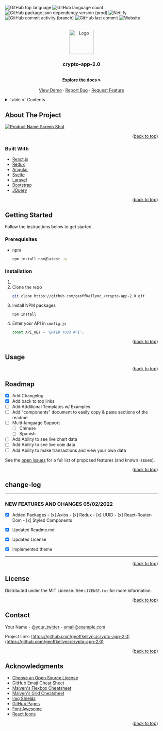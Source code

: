 <div id="top"></div>

![GitHub top language](https://img.shields.io/github/languages/top/geoffkellync/crypto-app-2.0?color=green) ![GitHub language count](https://img.shields.io/github/languages/count/geoffkellync/crypto-app-2.0?color=purple) ![GitHub package.json dependency version (prod)](https://img.shields.io/github/package-json/dependency-version/geoffkellync/crypto-app-2.0/react?color=gree&label=React&logo=react) ![Netlify](https://img.shields.io/netlify/a01f4060-42a8-4a57-b2e2-69d1101d209d?color=00b6ff&logo=netlify) ![GitHub commit activity (branch)](https://img.shields.io/github/commit-activity/m/geoffkellync/crypto-app-2.0?color=orange&logo=github&logoColor=orange) ![GitHub last commit](https://img.shields.io/github/last-commit/geoffkellync/crypto-app-2.0?color=ff0aa9&logo=Github) ![Website](https://img.shields.io/website?url=https%3A%2F%2Fhttps://gk-cryptotracker.netlify.app/)


<!-- PROJECT LOGO -->
<br />
<div align="center">
  <a href="https://github.com/geoffkellync/crypto-app-2.0">
    <img src="images/logo.png" alt="Logo" width="80" height="80">
  </a>

  <h3 align="center">crypto-app-2.0</h3>

  <p align="center">
    <br />
    <a href="https://github.com/geoffkellync/crypto-app-2.0"><strong>Explore the docs »</strong></a>
    <br />
    <br />
    <a href="https://gk-cryptotracker.netlify.app/">View Demo</a>
    ·
    <a href="https://github.com/geoffkellync/crypto-app-2.0/issues">Report Bug</a>
    ·
    <a href="https://github.com/geoffkellync/crypto-app-2.0/issues">Request Feature</a>
  </p>
</div>



<!-- TABLE OF CONTENTS -->
<details>
  <summary>Table of Contents</summary>
  <ol>
    <li>
      <a href="#about-the-project">About The Project</a>
      <ul>
        <li><a href="#built-with">Built With</a></li>
      </ul>
    </li>
    <li>
      <a href="#getting-started">Getting Started</a>
      <ul>
        <li><a href="#prerequisites">Prerequisites</a></li>
        <li><a href="#installation">Installation</a></li>
      </ul>
    </li>
    <li><a href="#usage">Usage</a></li>
    <li><a href="#roadmap">Roadmap</a></li>
    <li><a href="#change-log">change-log</a></li>
    <li><a href="#license">License</a></li>
    <li><a href="#contact">Contact</a></li>
    <li><a href="#acknowledgments">Acknowledgments</a></li>
  </ol>
</details>



<!-- ABOUT THE PROJECT -->
## About The Project

[![Product Name Screen Shot][product-screenshot]](https://gk-cryptotracker.netlify.app/)


<p align="right">(<a href="#top">back to top</a>)</p>



### Built With


* [React.js](https://reactjs.org/)
* [Redux](https://vuejs.org/)
* [Angular](https://angular.io/)
* [Svelte](https://svelte.dev/)
* [Laravel](https://laravel.com)
* [Bootstrap](https://getbootstrap.com)
* [JQuery](https://jquery.com)

<p align="right">(<a href="#top">back to top</a>)</p>



<!-- GETTING STARTED -->
## Getting Started

Follow the instructions below to get started.

### Prerequisites


* npm
  ```sh
  npm install npm@latest -g
  ```

### Installation



1. 
2. Clone the repo
   ```sh
   git clone https://github.com/geoffkellync_/crypto-app-2.0.git
   ```
3. Install NPM packages
   ```sh
   npm install
   ```
4. Enter your API in `config.js`
   ```js
   const API_KEY = 'ENTER YOUR API';
   ```

<p align="right">(<a href="#top">back to top</a>)</p>



<!-- USAGE EXAMPLES -->
## Usage




<p align="right">(<a href="#top">back to top</a>)</p>



<!-- ROADMAP -->
## Roadmap

- [x] Add Changelog
- [x] Add back to top links
- [ ] Add Additional Templates w/ Examples
- [ ] Add "components" document to easily copy & paste sections of the readme
- [ ] Multi-language Support
    - [ ] Chinese
    - [ ] Spanish
- [ ] Add Ability to see live chart data
- [ ] Add Ability to see live coin data
- [ ] Add Ability to make transactions and view your own data

See the [open issues](https://github.com/geoffkellync/crypto-app-2.0/issues) for a full list of proposed features (and known issues).

<p align="right">(<a href="#top">back to top</a>)</p>



<!-- change-log -->
## change-log

------------------------------------------------------------
### NEW FEATURES AND CHANGES 05/02/2022
- [x] Added Packages
      - [x] Axios
      - [x] Redux
      - [x] UUID
      - [x] React-Router-Dom
      - [x] Styled Components
- [x] Updated Readme.md
- [x] Updated License
- [x] Implemented theme




------------------------------------------------------------
<p align="right">(<a href="#top">back to top</a>)</p>



<!-- LICENSE -->
## License

Distributed under the MIT License. See `LICENSE.txt` for more information.

<p align="right">(<a href="#top">back to top</a>)</p>



<!-- CONTACT -->
## Contact

Your Name - [@your_twitter](https://twitter.com/cloudync) - email@example.com

Project Link: [https://github.com/geoffkellync/crypto-app-2.0](https://github.com/geoffkellync/crypto-app-2.0)

<p align="right">(<a href="#top">back to top</a>)</p>



<!-- ACKNOWLEDGMENTS -->
## Acknowledgments



* [Choose an Open Source License](https://choosealicense.com)
* [GitHub Emoji Cheat Sheet](https://www.webpagefx.com/tools/emoji-cheat-sheet)
* [Malven's Flexbox Cheatsheet](https://flexbox.malven.co/)
* [Malven's Grid Cheatsheet](https://grid.malven.co/)
* [Img Shields](https://shields.io)
* [GitHub Pages](https://pages.github.com)
* [Font Awesome](https://fontawesome.com)
* [React Icons](https://react-icons.github.io/react-icons/search)

<p align="right">(<a href="#top">back to top</a>)</p>



<!-- MARKDOWN LINKS & IMAGES -->
<!-- https://www.markdownguide.org/basic-syntax/#reference-style-links -->
[contributors-shield]: https://img.shields.io/github/contributors/geoffkellync/crypto-app-2.0.svg?style=for-the-badge
[contributors-url]: https://github.com/geoffkellync/crypto-app-2.0/graphs/contributors
[forks-shield]: https://img.shields.io/github/forks/geoffkellync/crypto-app-2.0.svg?style=for-the-badge
[forks-url]: https://github.com/geoffkellync/crypto-app-2.0/network/members
[stars-shield]: https://img.shields.io/github/stars/geoffkellync/crypto-app-2.0.svg?style=for-the-badge
[stars-url]: https://github.com/geoffkellync/crypto-app-2.0/stargazers
[issues-shield]: https://img.shields.io/github/issues/geoffkellync/crypto-app-2.0.svg?style=for-the-badge
[issues-url]: https://github.com/geoffkellync/crypto-app-2.0/issues
[license-shield]: https://img.shields.io/github/license/geoffkellync/crypto-app-2.0.svg?style=for-the-badge
[license-url]: https://github.com/geoffkellync/crypto-app-2.0/blob/master/LICENSE.txt
[linkedin-shield]: https://img.shields.io/badge/-LinkedIn-black.svg?style=for-the-badge&logo=linkedin&colorB=555
[linkedin-url]: https://linkedin.com/in/geoffkellync
[product-screenshot]: images/screenshot.png
